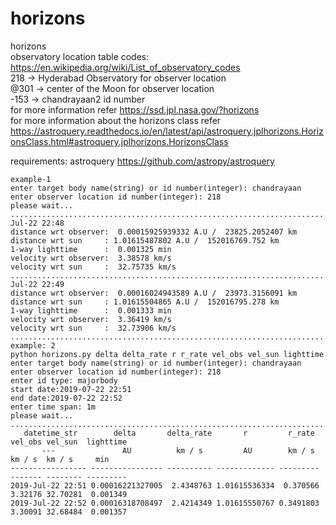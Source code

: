 # horizons
horizons 
<br>observatory location table codes: https://en.wikipedia.org/wiki/List_of_observatory_codes</br>
218 -> Hyderabad Observatory for observer location</br>
@301 -> center of the Moon for observer location</br>
-153 -> chandrayaan2 id number</br>
for more information refer https://ssd.jpl.nasa.gov/?horizons</br>
for more information about the horizons class refer</br> https://astroquery.readthedocs.io/en/latest/api/astroquery.jplhorizons.HorizonsClass.html#astroquery.jplhorizons.HorizonsClass

requirements: astroquery https://github.com/astropy/astroquery</br>


```
example-1
enter target body name(string) or id number(integer): chandrayaan 
enter observer location id number(integer): 218
please wait...
...................................................................................................................
Jul-22 22:48
distance wrt observer:  0.00015925939332 A.U /  23825.2052407 km
distance wrt sun     : 1.01615487802 A.U /  152016769.752 km
1-way lighttime	     :  0.001325 min
velocity wrt observer:  3.38578 km/s
velocity wrt sun     :  32.75735 km/s
...................................................................................................................
Jul-22 22:49
distance wrt observer:  0.00016024943589 A.U /  23973.3156091 km
distance wrt sun     : 1.01615504865 A.U /  152016795.278 km
1-way lighttime	     :  0.001333 min
velocity wrt observer:  3.36419 km/s
velocity wrt sun     :  32.73906 km/s
...................................................................................................................
example: 2
python horizons.py delta delta_rate r r_rate vel_obs vel_sun lighttime
enter target body name(string) or id number(integer): chandrayaan
enter observer location id number(integer): 218
enter id type: majorbody
start date:2019-07-22 22:51
end date:2019-07-22 22:52
enter time span: 1m
please wait...
...................................................................................................................
   datetime_str        delta       delta_rate       r         r_rate  vel_obs vel_sun  lighttime
       ---               AU          km / s         AU        km / s   km / s  km / s     min   
----------------- ---------------- ---------- ------------- --------- ------- -------- ---------
2019-Jul-22 22:51 0.00016221327005  2.4348763 1.01615536334  0.370566 3.32176 32.70281  0.001349
2019-Jul-22 22:52 0.00016318708497  2.4214349 1.01615550767 0.3491803 3.30091 32.68484  0.001357





